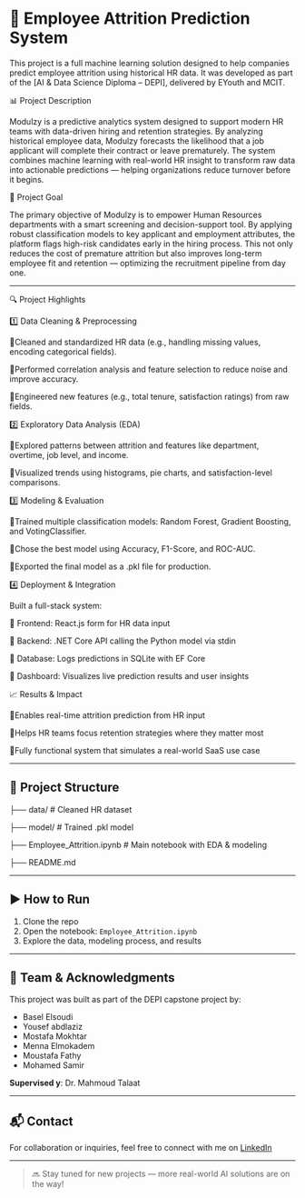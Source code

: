 # 🧠 Employee Attrition Prediction System

This project is a full machine learning solution designed to help companies predict employee attrition using historical HR data. It was developed as part of the [AI & Data Science Diploma – DEPI], delivered by EYouth and MCIT.

📊 Project Description

Modulzy is a predictive analytics system designed to support modern HR teams with data-driven hiring and retention strategies. By analyzing historical employee data, Modulzy forecasts the likelihood that a job applicant will complete their contract or leave prematurely. The system combines machine learning with real-world HR insight to transform raw data into actionable predictions — helping organizations reduce turnover before it begins.

🎯 Project Goal

The primary objective of Modulzy is to empower Human Resources departments with a smart screening and decision-support tool. By applying robust classification models to key applicant and employment attributes, the platform flags high-risk candidates early in the hiring process. This not only reduces the cost of premature attrition but also improves long-term employee fit and retention — optimizing the recruitment pipeline from day one.

---
🔍 Project Highlights

1️⃣ Data Cleaning & Preprocessing

🔹Cleaned and standardized HR data (e.g., handling missing values, encoding categorical fields).

🔹Performed correlation analysis and feature selection to reduce noise and improve accuracy.

🔹Engineered new features (e.g., total tenure, satisfaction ratings) from raw fields.

2️⃣ Exploratory Data Analysis (EDA)

🔹Explored patterns between attrition and features like department, overtime, job level, and income.

🔹Visualized trends using histograms, pie charts, and satisfaction-level comparisons.

3️⃣ Modeling & Evaluation

🔹Trained multiple classification models: Random Forest, Gradient Boosting, and VotingClassifier.

🔹Chose the best model using Accuracy, F1-Score, and ROC-AUC.

🔹Exported the final model as a .pkl file for production.

4️⃣ Deployment & Integration

Built a full-stack system:

🔹 Frontend: React.js form for HR data input

🔹 Backend: .NET Core API calling the Python model via stdin

🔹 Database: Logs predictions in SQLite with EF Core

🔹 Dashboard: Visualizes live prediction results and user insights

📈 Results & Impact

🔹Enables real-time attrition prediction from HR input

🔹Helps HR teams focus retention strategies where they matter most

🔹Fully functional system that simulates a real-world SaaS use case

---

## 📂 Project Structure

├── data/ # Cleaned HR dataset

├── model/ # Trained .pkl model

├── Employee_Attrition.ipynb # Main notebook with EDA & modeling

├── README.md 


---

## ▶️ How to Run

1. Clone the repo
2. Open the notebook: `Employee_Attrition.ipynb`
3. Explore the data, modeling process, and results

---

## 🙌 Team & Acknowledgments

This project was built as part of the DEPI capstone project by:
- Basel Elsoudi
- Yousef abdlaziz
- Mostafa Mokhtar
- Menna Elmokadem
- Moustafa Fathy
- Mohamed Samir

**Supervised y**: Dr. Mahmoud Talaat  


---

## 📬 Contact

For collaboration or inquiries, feel free to connect with me on [LinkedIn](https://linkedin.com/in/baselelsoudi)

---

> 🔜 Stay tuned for new projects — more real-world AI solutions are on the way!

